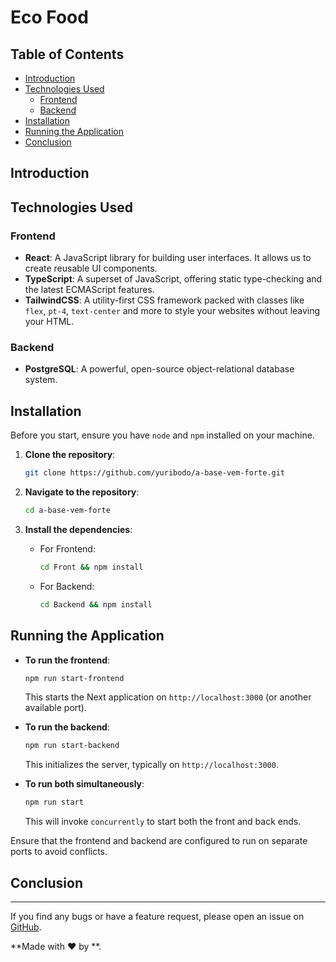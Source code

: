 # Eco Food


## Table of Contents

- [Introduction](#introduction)
- [Technologies Used](#technologies-used)
  - [Frontend](#frontend)
  - [Backend](#backend)
- [Installation](#installation)
- [Running the Application](#running-the-application)
- [Conclusion](#conclusion)

## Introduction


## Technologies Used

### Frontend

- **React**: A JavaScript library for building user interfaces. It allows us to create reusable UI components.
- **TypeScript**: A superset of JavaScript, offering static type-checking and the latest ECMAScript features.
- **TailwindCSS**: A utility-first CSS framework packed with classes like `flex`, `pt-4`, `text-center` and more to style your websites without leaving your HTML.


### Backend

- **PostgreSQL**: A powerful, open-source object-relational database system.


## Installation

Before you start, ensure you have `node` and `npm` installed on your machine. 

1. **Clone the repository**:
   
   ```bash
   git clone https://github.com/yuribodo/a-base-vem-forte.git
   ```

2. **Navigate to the repository**:

   ```bash
   cd a-base-vem-forte
   ```

3. **Install the dependencies**:

   - For Frontend:
   
     ```bash
     cd Front && npm install
     ```

   - For Backend:

     ```bash
     cd Backend && npm install
     ```

## Running the Application

- **To run the frontend**:

  ```bash
  npm run start-frontend
  ```

  This starts the Next application on `http://localhost:3000` (or another available port).

- **To run the backend**:

  ```bash
  npm run start-backend
  ```

  This initializes the server, typically on `http://localhost:3000`.

- **To run both simultaneously**:

  ```bash
  npm run start
  ```

  This will invoke `concurrently` to start both the front and back ends.

Ensure that the frontend and backend are configured to run on separate ports to avoid conflicts.

## Conclusion



---

If you find any bugs or have a feature request, please open an issue on [GitHub](https://github.com/yuribodo/a-base-vem-forte/issues).

**Made with ❤️ by **.
